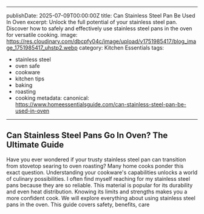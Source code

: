 
---
publishDate: 2025-07-09T00:00:00Z
title: Can Stainless Steel Pan Be Used In Oven
excerpt: Unlock the full potential of your stainless steel pan. Discover how to safely and effectively use stainless steel pans in the oven for versatile cooking.
image: https://res.cloudinary.com/dbcpfy04c/image/upload/v1751985417/blog_image_1751985417_uhstp2.webp
category: Kitchen Essentials
tags:
  - stainless steel
  - oven safe
  - cookware
  - kitchen tips
  - baking
  - roasting
  - cooking
metadata:
  canonical: https://www.homeessentialsguide.com/can-stainless-steel-pan-be-used-in-oven
---

## Can Stainless Steel Pans Go In Oven? The Ultimate Guide

Have you ever wondered if your trusty stainless steel pan can transition from stovetop searing to oven roasting? Many home cooks ponder this exact question. Understanding your cookware's capabilities unlocks a world of culinary possibilities. I often find myself reaching for my stainless steel pans because they are so reliable. This material is popular for its durability and even heat distribution. Knowing its limits and strengths makes you a more confident cook. We will explore everything about using stainless steel pans in the oven. This guide covers safety, benefits, care